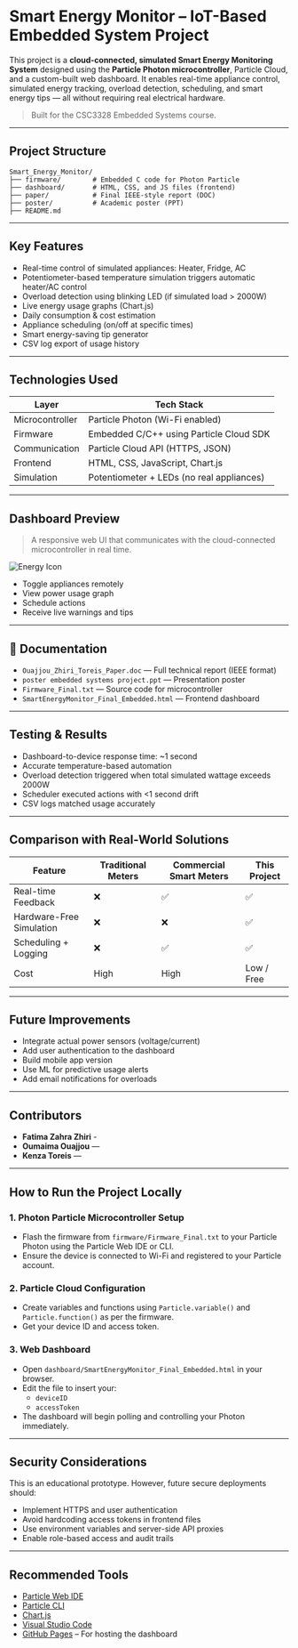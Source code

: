 
#  Smart Energy Monitor – IoT-Based Embedded System Project

This project is a **cloud-connected, simulated Smart Energy Monitoring System** designed using the **Particle Photon microcontroller**, Particle Cloud, and a custom-built web dashboard. It enables real-time appliance control, simulated energy tracking, overload detection, scheduling, and smart energy tips — all without requiring real electrical hardware.

>  Built for the CSC3328 Embedded Systems course.

---

##  Project Structure

```
Smart_Energy_Monitor/
├── firmware/        # Embedded C code for Photon Particle
├── dashboard/       # HTML, CSS, and JS files (frontend)
├── paper/           # Final IEEE-style report (DOC)
├── poster/          # Academic poster (PPT)
├── README.md

```

---

## Key Features

- Real-time control of simulated appliances: Heater, Fridge, AC
- Potentiometer-based temperature simulation triggers automatic heater/AC control
- Overload detection using blinking LED (if simulated load > 2000W)
- Live energy usage graphs (Chart.js)
- Daily consumption & cost estimation
- Appliance scheduling (on/off at specific times)
- Smart energy-saving tip generator
- CSV log export of usage history

---

##  Technologies Used

| Layer            | Tech Stack                             |
|------------------|-----------------------------------------|
| Microcontroller  | Particle Photon (Wi-Fi enabled)         |
| Firmware         | Embedded C/C++ using Particle Cloud SDK |
| Communication    | Particle Cloud API (HTTPS, JSON)        |
| Frontend         | HTML, CSS, JavaScript, Chart.js         |
| Simulation       | Potentiometer + LEDs (no real appliances) |

---

## Dashboard Preview

> A responsive web UI that communicates with the cloud-connected microcontroller in real time.

![Energy Icon](https://uxwing.com/wp-content/themes/uxwing/download/nature-and-environment/energy-green-icon.png)

- Toggle appliances remotely
- View power usage graph
- Schedule actions
- Receive live warnings and tips

---

## 📄 Documentation

-  `Ouajjou_Zhiri_Toreis_Paper.doc` — Full technical report (IEEE format)
-  `poster embedded systems project.ppt` — Presentation poster
-  `Firmware_Final.txt` — Source code for microcontroller
-  `SmartEnergyMonitor_Final_Embedded.html` — Frontend dashboard

---

##  Testing & Results

-  Dashboard-to-device response time: ~1 second
-  Accurate temperature-based automation
-  Overload detection triggered when total simulated wattage exceeds 2000W
-  Scheduler executed actions with <1 second drift
-  CSV logs matched usage accurately

---

##  Comparison with Real-World Solutions

| Feature                   | Traditional Meters | Commercial Smart Meters | This Project |
|---------------------------|---------------------|--------------------------|--------------|
| Real-time Feedback        | ❌                  | ✅                       | ✅           |
| Hardware-Free Simulation  | ❌                  | ❌                       | ✅           |
| Scheduling + Logging      | ❌                  | ✅                       | ✅           |
| Cost                      | High                | High                     | Low / Free   |

---

## Future Improvements

- Integrate actual power sensors (voltage/current)
- Add user authentication to the dashboard
- Build mobile app version
- Use ML for predictive usage alerts
- Add email notifications for overloads

---

## Contributors

- **Fatima Zahra Zhiri** -
- **Oumaima Ouajjou** — 
- **Kenza Toreis** —

---

## How to Run the Project Locally

### 1. Photon Particle Microcontroller Setup
- Flash the firmware from `firmware/Firmware_Final.txt` to your Particle Photon using the Particle Web IDE or CLI.
- Ensure the device is connected to Wi-Fi and registered to your Particle account.

### 2. Particle Cloud Configuration
- Create variables and functions using `Particle.variable()` and `Particle.function()` as per the firmware.
- Get your device ID and access token.

### 3. Web Dashboard
- Open `dashboard/SmartEnergyMonitor_Final_Embedded.html` in your browser.
- Edit the file to insert your:
  - `deviceID`
  - `accessToken`
- The dashboard will begin polling and controlling your Photon immediately.

---

## Security Considerations

This is an educational prototype. However, future secure deployments should:
- Implement HTTPS and user authentication
- Avoid hardcoding access tokens in frontend files
- Use environment variables and server-side API proxies
- Enable role-based access and audit trails

---

## Recommended Tools

- [Particle Web IDE](https://build.particle.io/)
- [Particle CLI](https://docs.particle.io/tutorials/developer-tools/cli/)
- [Chart.js](https://www.chartjs.org/)
- [Visual Studio Code](https://code.visualstudio.com/)
- [GitHub Pages](https://pages.github.com/) – For hosting the dashboard
